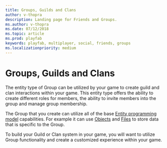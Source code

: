 ```yaml
---
title: Groups, Guilds and Clans
author: v-thopra
description: Landing page for Friends and Groups.
ms.author: v-thopra
ms.date: 07/12/2018
ms.topic: article
ms.prod: playfab
keywords: playfab, multiplayer, social, friends, groups
ms.localizationpriority: medium
---
```


# Groups, Guilds and Clans

The entity type of Group can be utilized by your game to create guild and clan interactions within your game. This entity type offers the ability to create different roles for members, the ability to invite members into the group and manage group membership.

The Group that you create can utilize all of the base [Entity programming model](../../data/entities/index.md) capabilities. For example it can use [Objects](../../data/playerdata/entity-objects.md) and [Files](../../data/playerdata/entity-files.md) to store data that is specific to the Group.

To build your Guild or Clan system in your game, you will want to utilize Group functionality and create a customized experience within your game.

